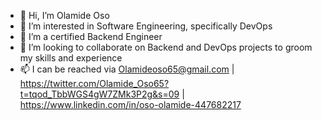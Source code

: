 - 👋 Hi, I’m Olamide Oso
- 👀 I’m interested in Software Engineering, specifically DevOps 
- 🌱 I’m a certified Backend Engineer
- 💞️ I’m looking to collaborate on Backend and DevOps projects to groom my skills and experience 
- 📫 I can be reached via Olamideoso65@gmail.com | https://twitter.com/Olamide_Oso65?t=tqod_TbbWGS4gW7ZMk3P2g&s=09 | https://www.linkedin.com/in/oso-olamide-447682217

<!---
VicvekSr9485/VicvekSr9485 is a ✨ special ✨ repository because its `README.md` (this file) appears on your GitHub profile.
You can click the Preview link to take a look at your changes.
--->
